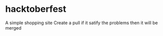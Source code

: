 # hacktoberfest
A simple shopping site
Create a pull if it satify the problems then it will be merged
